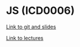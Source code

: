# JS (ICD0006)

[Link to git and slides](https://git.akaver.com/icd0006-2019s/course-materials)

[Link to lectures](https://echo360.org.uk/lesson/G_6e9cb902-daba-4f65-9db3-5a6d774e2b42_02eceb3d-902c-41fb-9015-5c6b2427ecbd_2020-03-13T12:00:00.000_2020-03-13T15:00:00.000/classroom#sortDirection=desc)